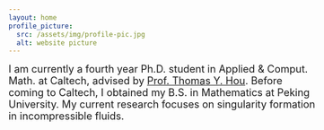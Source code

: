 ```yaml
---
layout: home
profile_picture:
  src: /assets/img/profile-pic.jpg
  alt: website picture
---
```


<div id="header" style="width: 110%;">
    <div id="centered" style="margin: 0 auto; width: 105%;"></div>

<p>	<font size="+1">
	    I am currently a fourth year Ph.D. student in Applied & Comput. Math. at Caltech, advised by 
    <a href="http://users.cms.caltech.edu/~hou/"> Prof. Thomas Y. Hou</a>. Before coming to Caltech, I obtained my B.S. in Mathematics at Peking University. My current research focuses on singularity formation in incompressible fluids. 
<!--     , where I conducted my undergraduate research under the supervision of <a href="https://www.math.pku.edu.cn/teachers/zhangpw/private/homepage/"> Prof. PingWen Zhang</a> and <a href="http://english.math.pku.edu.cn/peoplefaculty/128.html"> Prof. Zhifei Zhang</a>.  -->


<!--     I am currently a fourth year Ph.D. student in Applied & Comput. Math. at Caltech, advised by 
    <a href="http://users.cms.caltech.edu/~hou/"> Prof. Thomas Y. Hou</a>. Before coming to Caltech, I obtained my B.S. in Mathematics at Peking University, where I conducted my undergraduate research under the supervision of <a href="https://www.math.pku.edu.cn/teachers/zhangpw/private/homepage/"> Prof. PingWen Zhang</a> and <a href="http://english.math.pku.edu.cn/peoplefaculty/128.html"> Prof. Zhifei Zhang</a>. My current research focuses on singularity formation in incompressible fluids.  -->
</font>
<!--   Welcome! This site serves as an example for the Bay Jekyll theme. Bay is a very simple and minimal theme, directly inspired by Dan Grover's <a href="http://dangrover.com">website</a>. -->
</p>
</div>

<!-- <p>
  You can find the source code and the instructions on <a href="https://github.com/eliottvincent/bay">GitHub</a>.
</p> -->

